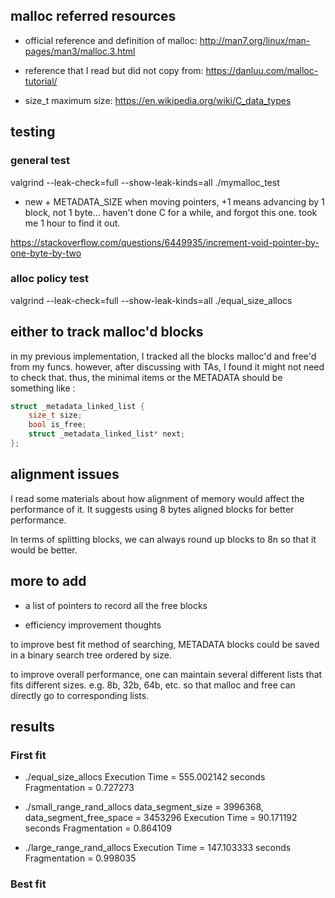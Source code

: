 ## malloc referred resources

- official reference and definition of malloc:
http://man7.org/linux/man-pages/man3/malloc.3.html

- reference that I read but did not copy from:
https://danluu.com/malloc-tutorial/

- size_t maximum size:
https://en.wikipedia.org/wiki/C_data_types

## testing

### general test

valgrind --leak-check=full --show-leak-kinds=all ./mymalloc_test

- new + METADATA_SIZE
when moving pointers, +1 means advancing by 1 block, not 1 byte...
haven't done C for a while, and forgot this one. took me 1 hour to find it out.

https://stackoverflow.com/questions/6449935/increment-void-pointer-by-one-byte-by-two

### alloc policy test

valgrind --leak-check=full --show-leak-kinds=all ./equal_size_allocs

## either to track malloc'd blocks

in my previous implementation, I tracked all the blocks malloc'd and free'd from my funcs. however, after discussing with TAs, I found it might not need to check that. thus, the minimal items or the METADATA should be something like :

```c
struct _metadata_linked_list {
	size_t size;
	bool is_free;
	struct _metadata_linked_list* next;
};
```

## alignment issues

I read some materials about how alignment of memory would affect the performance of it. It suggests using 8 bytes aligned blocks for better performance.

In terms of splitting blocks, we can always round up blocks to 8n so that it would be better.

## more to add 

- a list of pointers to record all the free blocks

- efficiency improvement thoughts

to improve best fit method of searching, METADATA blocks could be saved in a binary search tree ordered by size.

to improve overall performance, one can maintain several different lists that fits different sizes. e.g. 8b, 32b, 64b, etc. so that malloc and free can directly go to corresponding lists.

## results

### First fit

- ./equal_size_allocs
Execution Time = 555.002142 seconds
Fragmentation  = 0.727273

- ./small_range_rand_allocs
data_segment_size = 3996368, data_segment_free_space = 3453296
Execution Time = 90.171192 seconds
Fragmentation  = 0.864109

- ./large_range_rand_allocs
Execution Time = 147.103333 seconds
Fragmentation  = 0.998035

### Best fit

